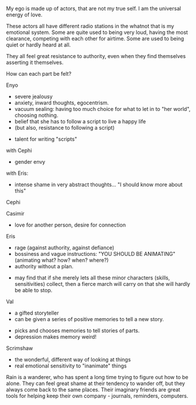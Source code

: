 
My ego is made up of actors, that are not my true self. I am the universal energy of love.

These actors all have different radio stations in the whatnot that is my emotional system. Some are quite used to being very loud, having the most clearance, competing with each other for airtime. Some are used to being quiet or hardly heard at all.


They all feel great resistance to authority, even when they find themselves asserting it themselves.

How can each part be felt?

Enyo
- severe jealousy
- anxiety, inward thoughts, egocentrism.
- vacuum sealing: having too much choice for what to let in to "her world", choosing nothing.
- belief that she has to follow a script to live a happy life
- (but also, resistance to following a script)
+ talent for writing "scripts"


with Cephi
- gender envy

with Eris:
- intense shame in very abstract thoughts... "I should know more about this" 


Cephi
 

Casimir
+ love for another person, desire for connection

Eris
- rage (against authority, against defiance)
- bossiness and vague instructions: "YOU SHOULD BE ANIMATING" (animating what? how? when? where?)
- authority without a plan.
+ may find that if she merely lets all these minor characters (skills, sensitivities) collect, then a fierce march will carry on that she will hardly be able to stop.

Val
+ a gifted storyteller
+ can be given a series of positive memories to tell a new story.
- picks and chooses memories to tell stories of parts.
- depression makes memory weird!


Scrimshaw
+ the wonderful, different way of looking at things
+ real emotional sensitivity to "inanimate" things


Rain is a wanderer, who has spent a long time trying to figure out how to be alone. They can feel great shame at their tendency to wander off, but they always come back to the same places. Their imaginary friends are great tools for helping keep their own company - journals, reminders, computers. 